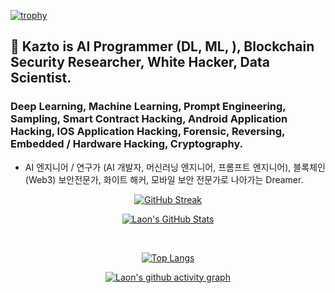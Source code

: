 [![trophy](https://github-profile-trophy.vercel.app/?username=KaztoRay&theme=algolia&column=10)](https://github.com/Luon/)

## 💫 Kazto is AI Programmer (DL, ML, ), Blockchain Security Researcher, White Hacker, Data Scientist. 

### Deep Learning, Machine Learning, Prompt Engineering, Sampling, Smart Contract Hacking, Android Application Hacking, IOS Application Hacking, Forensic, Reversing, Embedded / Hardware Hacking, Cryptography.

- AI 엔지니어 / 연구가 (AI 개발자, 머신러닝 엔지니어, 프롬프트 엔지니어), 블록체인 (Web3) 보안전문가, 화이트 해커, 모바일 보안 전문가로 나아가는 Dreamer. 
<div align = "center">

[![GitHub Streak](https://github-readme-streak-stats.herokuapp.com/?user=KaztoRay&theme=holi-theme)](https://git.io/streak-stats)

[![Laon's GitHub Stats](https://github-readme-stats.vercel.app/api?username=KaztoRay&hide=contribs,prs&show_icons=true&theme=ambient_gradient)](https://github.com/anuraghazra/github-readme-stats)

<br>

[![Top Langs](https://github-readme-stats.vercel.app/api/top-langs/?username=KaztoRay&langs_count=10&hide=contribs,prs&show_icons=true&theme=ambient_gradient)](https://github.com/anuraghazra/github-readme-stats)

[![Laon's github activity graph](https://github-readme-activity-graph.vercel.app/graph?username=KaztoRay&theme=react-dark&border=true)](https://github.com/ashutosh00710/github-readme-activity-graph)

</div>
 
 
